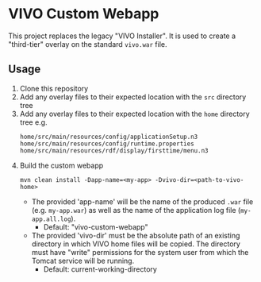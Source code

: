 # VIVO Custom Webapp

This project replaces the legacy "VIVO Installer". It is used to create a "third-tier" overlay on the standard `vivo.war` file.

## Usage

1. Clone this repository
2. Add any overlay files to their expected location with the `src` directory tree
3. Add any overlay files to their expected location with the `home` directory tree
   e.g.
   ```
   home/src/main/resources/config/applicationSetup.n3
   home/src/main/resources/config/runtime.properties
   home/src/main/resources/rdf/display/firsttime/menu.n3
   ```
4. Build the custom webapp
   ```
   mvn clean install -Dapp-name=<my-app> -Dvivo-dir=<path-to-vivo-home>
   ```
   - The provided 'app-name' will be the name of the produced `.war` file (e.g. `my-app.war`) as well as the name of the application log file (`my-app.all.log`).
      - Default: "vivo-custom-webapp"
   - The provided 'vivo-dir' must be the absolute path of an existing directory in which VIVO home files will be copied. The directory must have "write" permissions for the system user from which the Tomcat service will be running.
      - Default: current-working-directory
